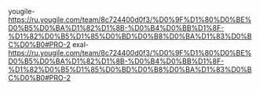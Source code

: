 yougile-https://ru.yougile.com/team/8c724400d0f3/%D0%9F%D1%80%D0%BE%D0%B5%D0%BA%D1%82%D1%8B-%D0%B4%D0%BB%D1%8F-%D1%82%D0%B5%D1%85%D0%BD%D0%B8%D0%BA%D1%83%D0%BC%D0%B0#PRO-2
exal-https://ru.yougile.com/team/8c724400d0f3/%D0%9F%D1%80%D0%BE%D0%B5%D0%BA%D1%82%D1%8B-%D0%B4%D0%BB%D1%8F-%D1%82%D0%B5%D1%85%D0%BD%D0%B8%D0%BA%D1%83%D0%BC%D0%B0#PRO-2
